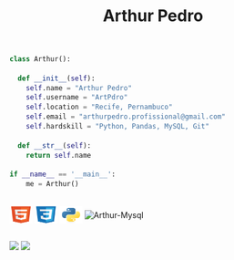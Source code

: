 <h1 align="center">
  <b>Arthur Pedro</b>
</h1>

<br>


```python
class Arthur():
    
  def __init__(self):
    self.name = "Arthur Pedro"
    self.username = "ArtPdro"
    self.location = "Recife, Pernambuco"
    self.email = "arthurpedro.profissional@gmail.com"
    self.hardskill = "Python, Pandas, MySQL, Git"
  
  def __str__(self):
    return self.name

if __name__ == '__main__':
    me = Arthur()
```

<div style="display: inline_block"><br>
  <img align="center" alt="Arthur-HTML" height="30" width="40" src="https://raw.githubusercontent.com/devicons/devicon/master/icons/html5/html5-original.svg">
  <img align="center" alt="Arthur-CSS" height="30" width="40" src="https://raw.githubusercontent.com/devicons/devicon/master/icons/css3/css3-original.svg">
  <img align="center" alt="Arthur-Python" height="30" width="40" src="https://raw.githubusercontent.com/devicons/devicon/master/icons/python/python-original.svg">
  <img align="center" alt="Arthur-Mysql" height="30" width="40" src="https://cdn.jsdelivr.net/gh/devicons/devicon@latest/icons/mysql/mysql-original.svg">
</div>

<br/>
<p align="left">
  <img width="49.5%" src="https://github-readme-stats.vercel.app/api?username=Artpdro&show_icons=true&theme=prussian&hide_border=true" />
    <img width="49.5%" src="https://github-readme-streak-stats.herokuapp.com/?user=Artpdro&theme=prussian&hide_border=true" />
</p>
<br>
